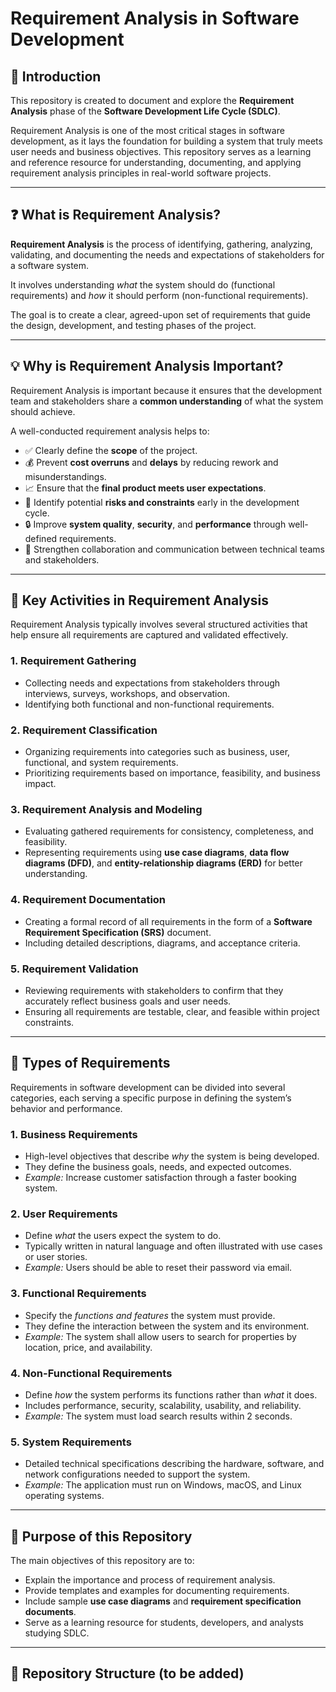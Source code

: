 # Requirement Analysis in Software Development

## 📘 Introduction
This repository is created to document and explore the **Requirement Analysis** phase of the **Software Development Life Cycle (SDLC)**.

Requirement Analysis is one of the most critical stages in software development, as it lays the foundation for building a system that truly meets user needs and business objectives. This repository serves as a learning and reference resource for understanding, documenting, and applying requirement analysis principles in real-world software projects.

---

## ❓ What is Requirement Analysis?
**Requirement Analysis** is the process of identifying, gathering, analyzing, validating, and documenting the needs and expectations of stakeholders for a software system.  

It involves understanding *what* the system should do (functional requirements) and *how* it should perform (non-functional requirements).  

The goal is to create a clear, agreed-upon set of requirements that guide the design, development, and testing phases of the project.

---

## 💡 Why is Requirement Analysis Important?
Requirement Analysis is important because it ensures that the development team and stakeholders share a **common understanding** of what the system should achieve.  

A well-conducted requirement analysis helps to:
- ✅ Clearly define the **scope** of the project.  
- 💰 Prevent **cost overruns** and **delays** by reducing rework and misunderstandings.  
- 📈 Ensure that the **final product meets user expectations**.  
- 🧩 Identify potential **risks and constraints** early in the development cycle.  
- 🔒 Improve **system quality**, **security**, and **performance** through well-defined requirements.  
- 🤝 Strengthen collaboration and communication between technical teams and stakeholders.

---

## 🧭 Key Activities in Requirement Analysis
Requirement Analysis typically involves several structured activities that help ensure all requirements are captured and validated effectively.

### 1. **Requirement Gathering**
- Collecting needs and expectations from stakeholders through interviews, surveys, workshops, and observation.  
- Identifying both functional and non-functional requirements.  

### 2. **Requirement Classification**
- Organizing requirements into categories such as business, user, functional, and system requirements.  
- Prioritizing requirements based on importance, feasibility, and business impact.

### 3. **Requirement Analysis and Modeling**
- Evaluating gathered requirements for consistency, completeness, and feasibility.  
- Representing requirements using **use case diagrams**, **data flow diagrams (DFD)**, and **entity-relationship diagrams (ERD)** for better understanding.  

### 4. **Requirement Documentation**
- Creating a formal record of all requirements in the form of a **Software Requirement Specification (SRS)** document.  
- Including detailed descriptions, diagrams, and acceptance criteria.  

### 5. **Requirement Validation**
- Reviewing requirements with stakeholders to confirm that they accurately reflect business goals and user needs.  
- Ensuring all requirements are testable, clear, and feasible within project constraints.

---

## 🧩 Types of Requirements
Requirements in software development can be divided into several categories, each serving a specific purpose in defining the system’s behavior and performance.

### 1. **Business Requirements**
- High-level objectives that describe *why* the system is being developed.  
- They define the business goals, needs, and expected outcomes.  
- *Example:* Increase customer satisfaction through a faster booking system.

### 2. **User Requirements**
- Define *what* the users expect the system to do.  
- Typically written in natural language and often illustrated with use cases or user stories.  
- *Example:* Users should be able to reset their password via email.

### 3. **Functional Requirements**
- Specify the *functions and features* the system must provide.  
- They define the interaction between the system and its environment.  
- *Example:* The system shall allow users to search for properties by location, price, and availability.

### 4. **Non-Functional Requirements**
- Define *how* the system performs its functions rather than *what* it does.  
- Includes performance, security, scalability, usability, and reliability.  
- *Example:* The system must load search results within 2 seconds.

### 5. **System Requirements**
- Detailed technical specifications describing the hardware, software, and network configurations needed to support the system.  
- *Example:* The application must run on Windows, macOS, and Linux operating systems.

---

## 🎯 Purpose of this Repository
The main objectives of this repository are to:
- Explain the importance and process of requirement analysis.  
- Provide templates and examples for documenting requirements.  
- Include sample **use case diagrams** and **requirement specification documents**.  
- Serve as a learning resource for students, developers, and analysts studying SDLC.  

---

## 📂 Repository Structure (to be added)
